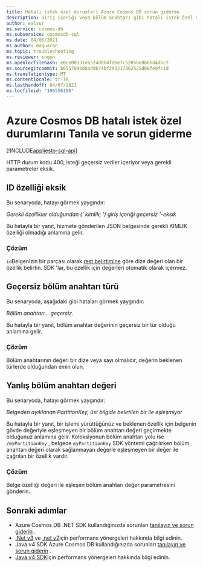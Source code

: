 ```yaml
---
title: Hatalı istek özel durumları Azure Cosmos DB sorun giderme
description: Giriş içeriği veya bölüm anahtarı gibi hatalı istek özel durumlarını tanılamaya ve gidermeye, Bölüm anahtarının Azure Cosmos DB ile eşleşmemesi hakkında bilgi edinin.
author: ealsur
ms.service: cosmos-db
ms.subservice: cosmosdb-sql
ms.date: 04/06/2021
ms.author: maquaran
ms.topic: troubleshooting
ms.reviewer: sngun
ms.openlocfilehash: e0ce00331eb524d064fd6e7c5205be8b66d4dbc2
ms.sourcegitcommit: b0557848d0ad9b74bf293217862525d08fe0fc1d
ms.translationtype: MT
ms.contentlocale: tr-TR
ms.lasthandoff: 04/07/2021
ms.locfileid: "106556190"
---
```

# <a name="diagnose-and-troubleshoot-bad-request-exceptions-in-azure-cosmos-db"></a>Azure Cosmos DB hatalı istek özel durumlarını Tanıla ve sorun giderme
[!INCLUDE[appliesto-sql-api](includes/appliesto-sql-api.md)]

HTTP durum kodu 400, isteği geçersiz veriler içeriyor veya gerekli parametreler eksik.

## <a name="missing-the-id-property"></a><a name="missing-id-property"></a>ID özelliği eksik
Bu senaryoda, hatayı görmek yaygındır:

*Gerekli özellikler olduğundan (' kimlik; ') giriş içeriği geçersiz '-eksik*

Bu hatayla bir yanıt, hizmete gönderilen JSON belgesinde gerekli KIMLIK özelliği olmadığı anlamına gelir.

### <a name="solution"></a>Çözüm
`id`Belgenizin bir parçası olarak [rest belirtimine](/rest/api/cosmos-db/documents) göre dize değeri olan bir özellik belirtin. SDK 'lar, bu özellik için değerleri otomatik olarak içermez.

## <a name="invalid-partition-key-type"></a><a name="invalid-partition-key-type"></a>Geçersiz bölüm anahtarı türü
Bu senaryoda, aşağıdaki gibi hataları görmek yaygındır:

*Bölüm anahtarı... geçersiz.*

Bu hatayla bir yanıt, bölüm anahtar değerinin geçersiz bir tür olduğu anlamına gelir.

### <a name="solution"></a>Çözüm
Bölüm anahtarının değeri bir dize veya sayı olmalıdır, değerin beklenen türlerde olduğundan emin olun.

## <a name="wrong-partition-key-value"></a><a name="wrong-partition-key-value"></a>Yanlış bölüm anahtarı değeri
Bu senaryoda, hatayı görmek yaygındır:

*Belgeden ayıklanan PartitionKey, üst bilgide belirtilen bir ile eşleşmiyor*

Bu hatayla bir yanıt, bir işlemi yürüttüğünüz ve beklenen özellik için belgenin gövde değeriyle eşleşmeyen bir bölüm anahtarı değeri geçirmekte olduğunuz anlamına gelir. Koleksiyonun bölüm anahtarı yolu ise `/myPartitionKey` , belgede `myPartitionKey` SDK yöntemi çağrılırken bölüm anahtarı değeri olarak sağlanmayan değerle eşleşmeyen bir değer ile çağrılan bir özellik vardır.

### <a name="solution"></a>Çözüm
Belge özelliği değeri ile eşleşen bölüm anahtarı değer parametresini gönderin.

## <a name="next-steps"></a>Sonraki adımlar
* Azure Cosmos DB .NET SDK kullandığınızda sorunları [tanılayın ve sorun giderin](troubleshoot-dot-net-sdk.md) .
* [.Net v3](performance-tips-dotnet-sdk-v3-sql.md) ve [.net v2](performance-tips.md)için performans yönergeleri hakkında bilgi edinin.
* Java v4 SDK Azure Cosmos DB kullandığınızda sorunları [tanılayın ve sorun giderin](troubleshoot-java-sdk-v4-sql.md) .
* [Java v4 SDK](performance-tips-java-sdk-v4-sql.md)için performans yönergeleri hakkında bilgi edinin.

